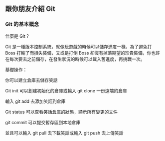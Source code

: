 ## 跟你朋友介紹 Git

###  Git 的基本概念 

什麼是 Git ?

Git 是一種版本控制系統，就像玩遊戲的時候可以儲存進度一樣，為了避免打 Boss 打輸了而損失裝備，又或是打倒 Boss 卻沒有掉落期望的珍貴裝備，你也許在每次要去之前儲存，在發生狀況的時候可以載入舊進度，再挑戰一次。



基礎操作：

你可以建立倉庫去儲存笑話

Git init 可以創建初始化的倉庫或輸入 git clone 一份遠端的倉庫

輸入 git add 去添加笑話到倉庫

Git status 可以查看笑話倉庫的狀態，顯示所有變更的文件

git commit 可以提交暫存區到本地倉庫

並且可以輸入 git pull 去下載笑話或輸入 git push 去上傳笑話

